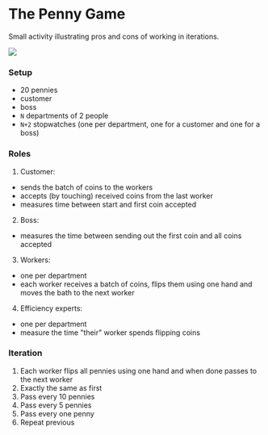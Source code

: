 # The Penny Game

Small activity illustrating pros and cons of working in iterations.

![](http://3.bp.blogspot.com/_nzj0JxErQqA/SRE2d1wQ-OI/AAAAAAAAALw/62B-OAbhJ4Q/s400/ScrumPennyBatchGame.png)

### Setup

- 20 pennies
- customer
- boss
- `N` departments of 2 people
- `N+2` stopwatches (one per department, one for a customer and one for a boss)

### Roles

1. Customer:
 - sends the batch of coins to the workers
 - accepts (by touching) received coins from the last worker
 - measures time between start and first coin accepted
2. Boss:
 - measures the time between sending out the first coin and all coins accepted
3. Workers:
 - one per department
 - each worker receives a batch of coins, flips them using one hand
 and moves the bath to the next worker
4. Efficiency experts:
 - one per department
 - measure the time "their" worker spends flipping coins

### Iteration

1. Each worker flips all pennies using one hand and when done passes to the
next worker
2. Exactly the same as first
3. Pass every 10 pennies
4. Pass every 5 pennies
5. Pass every one penny
6. Repeat previous
